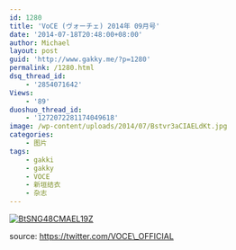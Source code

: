 ```yaml
---
id: 1280
title: 'VoCE (ヴォーチェ) 2014年 09月号'
date: '2014-07-18T20:48:00+08:00'
author: Michael
layout: post
guid: 'http://www.gakky.me/?p=1280'
permalink: /1280.html
dsq_thread_id:
    - '2854071642'
Views:
    - '89'
duoshuo_thread_id:
    - '1272072281174049618'
image: /wp-content/uploads/2014/07/Bstvr3aCIAELdKt.jpg
categories:
    - 图片
tags:
    - gakki
    - gakky
    - VOCE
    - 新垣结衣
    - 杂志
---
```


[![BtSNG48CMAEL19Z](http://www.yui-aragaki.org/wp-content/uploads/2014/07/BtSNG48CMAEL19Z.jpg)](http://www.yui-aragaki.org/wp-content/uploads/2014/07/BtSNG48CMAEL19Z.jpg "BtSNG48CMAEL19Z")

source: https://twitter.com/VOCE\_OFFICIAL